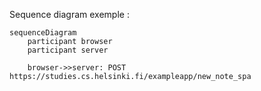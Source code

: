 Sequence diagram exemple : 

```mermaid
sequenceDiagram
    participant browser
    participant server

    browser->>server: POST https://studies.cs.helsinki.fi/exampleapp/new_note_spa

    


```